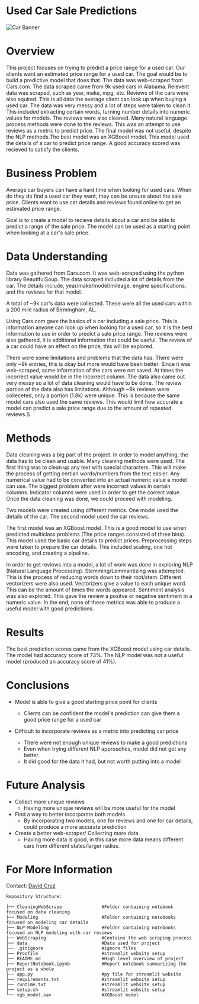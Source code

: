 # Used Car Sale Predictions
![Car Banner](https://img.freepik.com/premium-vector/new-vehicles-car-dealer-center-showroom-building_48369-17674.jpg?w=2000)

# Overview
This project focuses on trying to predict a price range for a used car. Our clients want an estimated price range for a used car. The goal would be to build a predictive model that does that. The data was web-scraped from Cars.com. The data scraped came from 9k used cars in Alabama. Relevent data was scraped, such as year, make, mpg, etc. Reviews of the cars were also aquired. This is all data the average client can look up when buying a used car. The data was very messy and a lot of steps were taken to clean it. This included extracting certain words, turning number details into numeric values for models. The reviews were also cleaned. Many natural language process methods were done to the reviews. This was an attempt to use reviews as a metric to predict price. The final model was not useful, despite the NLP methods.The best model was an XGBoost model. This model used the details of a car to predict price range. A good accuracy scored was recieved to satisfy the clients.
# Business Problem
Average car buyers can have a hard time when looking for used cars. When do they do find a used car they want, they can be unsure about the sale price. Clients want to use car details and reviews found online to get an estimated price range.

Goal is to create a model to recieve details about a car and be able to predict a range of the sale price. The model can be used as a starting point when looking at a car's sale price.

# Data Understanding
Data was gathered from Cars.com. It was web-scraped using the python library BeautifulSoup. The data scraped included a lot of details from the car. The details include, year/make/model/mileage, engine specifications, and the reviews for that model.

A total of ~9k car's data were collected. These were all the used cars within a 200 mile radius of Birmingham, AL.

Using Cars.com gave the basics of a car including a sale price. This is information anyone can look up when looking for a used car, so it is the best information to use in order to predict a sale price range. The reviews were also gathered, it is additional information that could be useful. The review of a car could have an effect on the price, this will be explored.

There were some limitations and problems that the data has. There were only ~9k entries, this is okay but more would have been better. Since it was web-scraped, some information of the cars were not saved. At times the incorrect value would be in the incorrect column. The data also came out very messy so a lot of data cleaning would have to be done. The review portion of the data also has limitations. Although ~9k reviews were colleceted, only a portion (1.8k) were unique. This is because the same model cars also used the same reviews. This would limit how accurate a model can predict a sale price range due to the amount of repeated reviews.S

# Methods
Data cleaning was a big part of the project. In order to model anything, the data has to be clean and usable. Many cleaning methods were used. The first thing was to clean up any text with special characters. This will make the process of getting certian words/numbers from the text easier. Any numerical value had to be converted into an actual numeric value a model can use. The biggest problem after were incorrect values in certain columns. Indicator columns were used in order to get the correct value. Once the data cleaning was done, we could proceed with modeling. 

Two models were created using different metrics. One model used the details of the car. The second model used the car reviews.

The first model was an XGBoost model. This is a good model to use when predicted multiclass problems (The price ranges consisted of three bins). This model used the basic car details to predict prices. Preprocessing steps were taken to prepare the car details. This included scaling, one hot encoding, and creating a pipeline. 

In order to get reviews into a model, a lot of work was done in exploring NLP (Natural Language Processing). Stemming/Lemmantizing was attempted. This is the process of reducing words down to their root/stem. Different vectorizers were also used. Vectorizers give a value to each unique word. This can be the amount of times the words appeared. Sentiment analysis was also explored. This gave the review a positve or negative sentiment in a numeric value. In the end, none of these metrics was able to produce a useful model with good predictions.


# Results
The best prediction scores came from the XGBoost model using car details. The model had accuracy score of 73%. The NLP model was not a useful model (produced an accuracy score of 41%).

# Conclusions
- Model is able to give a good starting price point for clients

    - Clients can be confident the model's prediction can give them a good price range for a used car
- Difficult to incorporate reviews as a metric into predicting car price

    - There were not enough unique reviews to make a good predictions
    - Even when trying different NLP approaches, model did not get any better.
    - It did good for the data it had, but not worth putting into a model

# Future Analysis
- Collect more unique reviews
    - Having more unique reviews will be more useful for the model
- Find a way to better incorporate both models
    - By incorporating two models, one for reviews and one for car details, could produce a more accurate prediction
- Create a better web-scraper/ Collecting more data
    - Having more data is good, in this case more data means different cars from different states/larger radius.

# For More Information

Contact: [David Cruz](mailto:dcruzven20@gmail.com)

```
Repository Structure:

├── CleaningWebScrape               #Folder containing notebook focused on data cleaning                           	 
├── Modeling                        #Folder containing notebooks focused on modeling car details                                	   
├── NLP-Modeling                    #Folder containing notebooks focused on NLP modeling with car reviews                                   
├── WebScraping                     #Contains the web scraping process        	    
├── data                            #Data used for project 
├── .gitignore                      #ignore files
├── Procfile                        #streamlit website setup
├── README.md                       #High level overview of project
├── ReportNotebook.ipynb            #Report notebook summarizing the project as a whole
├── app.py                          #py file for streamlit website
├── requirements.txt                #streamlit website setup
├── runtime.txt                     #streamlit website setup
├── setup.sh                        #streamlit website setup
└── xgb_model.sav                   #XGBoost model
```